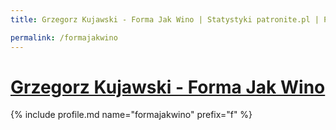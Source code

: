 ```yaml
---
title: Grzegorz Kujawski - Forma Jak Wino | Statystyki patronite.pl | Patromierz

permalink: /formajakwino
---
```


# [Grzegorz Kujawski - Forma Jak Wino](https://patronite.pl/formajakwino)

{% include profile.md name="formajakwino" prefix="f" %}
